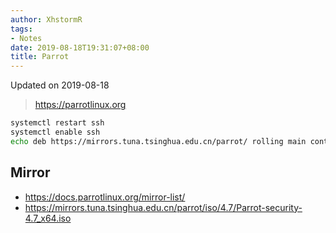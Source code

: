 ```yaml
---
author: XhstormR
tags:
- Notes
date: 2019-08-18T19:31:07+08:00
title: Parrot
---
```


<!--more-->

Updated on 2019-08-18

> https://parrotlinux.org

```bash
systemctl restart ssh
systemctl enable ssh
echo deb https://mirrors.tuna.tsinghua.edu.cn/parrot/ rolling main contrib non-free > /etc/apt/sources.list.d/parrot.list
```

## Mirror
* https://docs.parrotlinux.org/mirror-list/
* https://mirrors.tuna.tsinghua.edu.cn/parrot/iso/4.7/Parrot-security-4.7_x64.iso
